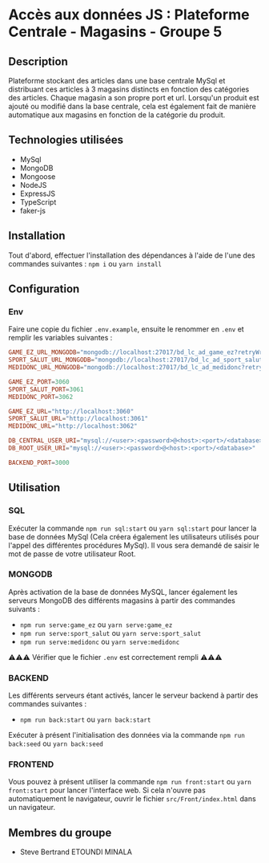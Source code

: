 # Accès aux données JS : Plateforme Centrale - Magasins - Groupe 5

## Description

Plateforme stockant des articles dans une base centrale MySql et distribuant ces articles à 3 magasins distincts en 
fonction des catégories des articles. Chaque magasin a son propre port et url. Lorsqu'un produit est ajouté ou modifié 
dans la base centrale, cela est également fait de manière automatique aux magasins en fonction de la catégorie du produit.

## Technologies utilisées

- MySql
- MongoDB
- Mongoose
- NodeJS
- ExpressJS
- TypeScript
- faker-js

## Installation

Tout d'abord, effectuer l'installation des dépendances à l'aide de l'une des commandes suivantes :
`npm i` ou `yarn install`


## Configuration

### Env

Faire une copie du fichier `.env.example`, ensuite le renommer en `.env` et remplir les variables suivantes :

```toml
GAME_EZ_URL_MONGODB="mongodb://localhost:27017/bd_lc_ad_game_ez?retryWrites=true&w=majority"
SPORT_SALUT_URL_MONGODB="mongodb://localhost:27017/bd_lc_ad_sport_salut?retryWrites=true&w=majority"
MEDIDONC_URL_MONGODB="mongodb://localhost:27017/bd_lc_ad_medidonc?retryWrites=true&w=majority"

GAME_EZ_PORT=3060
SPORT_SALUT_PORT=3061
MEDIDONC_PORT=3062

GAME_EZ_URL="http://localhost:3060"
SPORT_SALUT_URL="http://localhost:3061"
MEDIDONC_URL="http://localhost:3062"

DB_CENTRAL_USER_URI="mysql://<user>:<password>@<host>:<port>/<database>"
DB_ROOT_USER_URI="mysql://<user>:<password>@<host>:<port>/<database>"

BACKEND_PORT=3000
```

## Utilisation

### SQL

Exécuter la commande `npm run sql:start` ou `yarn sql:start` pour lancer la base de données MySql (Cela créera également
les utilisateurs utilisés pour l'appel des différentes procédures MySql). Il vous sera demandé de saisir le mot de passe
de votre utilisateur Root.

### MONGODB

Après activation de la base de données MySQL, lancer également les serveurs MongoDB des différents magasins à 
partir des commandes suivants :

- `npm run serve:game_ez` ou `yarn serve:game_ez`
- `npm run serve:sport_salut` ou `yarn serve:sport_salut`
- `npm run serve:medidonc` ou `yarn serve:medidonc`

⚠️⚠️⚠️ Vérifier que le fichier `.env` est correctement rempli ⚠️⚠️⚠️

### BACKEND

Les différents serveurs étant activés, lancer le serveur backend à partir des commandes suivantes :

- `npm run back:start` ou `yarn back:start`

Exécuter à présent l'initialisation des données via la commande `npm run back:seed` ou `yarn back:seed`

### FRONTEND

Vous pouvez à présent utiliser la commande `npm run front:start` ou `yarn front:start` pour lancer l'interface web.
Si cela n'ouvre pas automatiquement le navigateur, ouvrir le fichier `src/Front/index.html` dans un navigateur.

## Membres du groupe

- Steve Bertrand ETOUNDI MINALA
